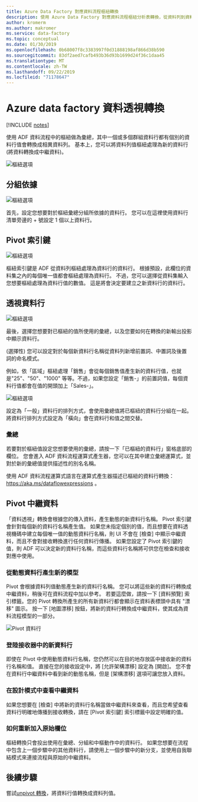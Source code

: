 ```yaml
---
title: Azure Data Factory 對應資料流程樞紐轉換
description: 使用 Azure Data Factory 對應資料流程樞紐分析表轉換，從資料列到資料行的樞紐分析表
author: kromerm
ms.author: makromer
ms.service: data-factory
ms.topic: conceptual
ms.date: 01/30/2019
ms.openlocfilehash: 0b68007f8c3383997f0d31888198af866d38b590
ms.sourcegitcommit: 83df2aed7cafb493b36d93b1699d24f36c1daa45
ms.translationtype: MT
ms.contentlocale: zh-TW
ms.lasthandoff: 09/22/2019
ms.locfileid: "71178647"
---
```

# <a name="azure-data-factory-pivot-transformation"></a>Azure data factory 資料透視轉換
[!INCLUDE [notes](../../includes/data-factory-data-flow-preview.md)]

使用 ADF 資料流程中的樞紐做為彙總，其中一個或多個群組資料行都有個別的資料行值會轉換成相異資料列。 基本上，您可以將資料列值樞紐處理為新的資料行 (將資料轉換成中繼資料)。

![樞紐選項](media/data-flow/pivot1.png "樞紐 1")

## <a name="group-by"></a>分組依據

![樞紐選項](media/data-flow/pivot2.png "樞紐 2")

首先，設定您想要對於樞紐彙總分組所依據的資料行。 您可以在這裡使用資料行清單旁邊的 + 號設定 1 個以上資料行。

## <a name="pivot-key"></a>Pivot 索引鍵

![樞紐選項](media/data-flow/pivot3.png "樞紐 3")

樞紐索引鍵是 ADF 從資料列樞紐處理為資料行的資料行。 根據預設，此欄位的資料集之內的每個唯一值都會樞紐處理為資料行。 不過，您可以選擇從資料集輸入您想要樞紐處理為資料行值的數值。 這是將會決定要建立之新資料行的資料行。

## <a name="pivoted-columns"></a>透視資料行

![樞紐選項](media/data-flow/pivot4.png "樞紐 4")

最後，選擇您想要對已樞紐的值所使用的彙總，以及您要如何在轉換的新輸出投影中顯示資料行。

(選擇性) 您可以設定對於每個新資料行名稱從資料列新增前置詞、中置詞及後置詞的命名模式。

例如，依「區域」樞紐處理「銷售」會從每個銷售值產生新的資料行值，也就是"25"、"50"、"1000" 等等。不過，如果您設定「銷售-」的前置詞值，每個資料行值都會在值的開頭加上「Sales-」。

![樞紐選項](media/data-flow/pivot5.png "樞紐 5")

設定為「一般」資料行的排列方式，會使用彙總值將已樞紐的資料行分組在一起。 將資料行排列方式設定為「橫向」會在資料行和值之間交替。

### <a name="aggregation"></a>彙總

若要對於樞紐值設定您想要使用的彙總，請按一下「已樞紐的資料行」窗格底部的欄位。 您會進入 ADF 資料流程運算式產生器，您可以在其中建立彙總運算式，並對於新的彙總值提供描述性的別名名稱。

使用 ADF 資料流程運算式語言在運算式產生器描述已樞紐的資料行轉換： https://aka.ms/dataflowexpressions 。

## <a name="pivot-metadata"></a>Pivot 中繼資料

「資料透視」轉換會根據您的傳入資料，產生動態的新資料行名稱。 Pivot 索引鍵會針對每個新的資料行名稱產生值。 如果您未指定個別的值，而且想要在資料透視機碼中建立每個唯一值的動態資料行名稱，則 UI 不會在 [檢查] 中顯示中繼資料，而且不會對接收轉換進行任何資料行傳播。 如果您設定了 Pivot 索引鍵的值，則 ADF 可以決定新的資料行名稱，而這些資料行名稱將可供您在檢查和接收對應中使用。

### <a name="generate-a-new-model-from-dynamic-columns"></a>從動態資料行產生新的模型

Pivot 會根據資料列值動態產生新的資料行名稱。 您可以將這些新的資料行轉換成中繼資料，稍後可在資料流程中加以參考。 若要這麼做，請按一下 [資料預覽] 索引標籤。您的 Pivot 轉換所產生的所有新資料行都會顯示在資料表標頭中具有 "漂移" 圖示。 按一下 [地圖漂移] 按鈕，將新的資料行轉換成中繼資料，使其成為資料流程模型的一部分。

![Pivot 資料行](media/data-flow/newpivot1.png "Map 漂移 Pivot 資料行")

### <a name="landing-new-columns-in-sink"></a>登陸接收器中的新資料行

即使在 Pivot 中使用動態資料行名稱，您仍然可以在目的地存放區中接收新的資料行名稱和值。 直接在您的接收設定中，將 [允許架構漂移] 設定為 [開啟]。 您不會在資料行中繼資料中看到新的動態名稱，但是 [架構漂移] 選項可讓您放入資料。

### <a name="view-metadata-in-design-mode"></a>在設計模式中查看中繼資料

如果您想要在 [檢查] 中將新的資料行名稱當做中繼資料來查看，而且您希望查看資料行明確地傳播到接收轉換，請在 [Pivot 索引鍵] 索引標籤中設定明確的值。

### <a name="how-to-rejoin-original-fields"></a>如何重新加入原始欄位
樞紐轉換只會投出使用在彙總、分組和中樞動作中的資料行。 如果您想要在流程中包含上一個步驟中的其他資料行，請使用上一個步驟中的新分支，並使用自我聯結模式來連接流程與原始的中繼資料。

## <a name="next-steps"></a>後續步驟

嘗試[unpivot 轉換](data-flow-unpivot.md)，將資料行值轉換成資料列值。 

